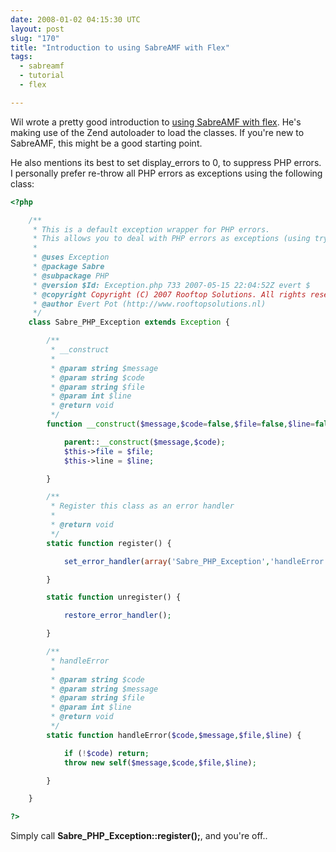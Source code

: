 ```yaml
---
date: 2008-01-02 04:15:30 UTC
layout: post
slug: "170"
title: "Introduction to using SabreAMF with Flex"
tags:
  - sabreamf
  - tutorial
  - flex

---
```

<p>Wil wrote a pretty good introduction to <a href="http://blogs.crammerz-inc.net/thunk/2007/12/31/getting_started_with_sabreamf">using SabreAMF with flex</a>. He's making use of the Zend autoloader to load the classes. If you're new to SabreAMF, this might be a good starting point.</p>

<p>He also mentions its best to set display_errors to 0, to suppress PHP errors. I personally prefer re-throw all PHP errors as exceptions using the following class:</p>

```php
<?php

    /**
     * This is a default exception wrapper for PHP errors.
     * This allows you to deal with PHP errors as exceptions (using try..catch blocks etc..)
     *
     * @uses Exception
     * @package Sabre
     * @subpackage PHP
     * @version $Id: Exception.php 733 2007-05-15 22:04:52Z evert $
     * @copyright Copyright (C) 2007 Rooftop Solutions. All rights reserved.
     * @author Evert Pot (http://www.rooftopsolutions.nl)
     */
    class Sabre_PHP_Exception extends Exception {

        /**
         * __construct
         *
         * @param string $message
         * @param string $code
         * @param string $file
         * @param int $line
         * @return void
         */
        function __construct($message,$code=false,$file=false,$line=false) {

            parent::__construct($message,$code);
            $this->file = $file;
            $this->line = $line;

        }

        /**
         * Register this class as an error handler
         *
         * @return void
         */
        static function register() {

            set_error_handler(array('Sabre_PHP_Exception','handleError'));

        }

        static function unregister() {

            restore_error_handler();

        }

        /**
         * handleError
         *
         * @param string $code
         * @param string $message
         * @param string $file
         * @param int $line
         * @return void
         */
        static function handleError($code,$message,$file,$line) {

            if (!$code) return;
            throw new self($message,$code,$file,$line);

        }

    }

?>
```

<p>Simply call <b>Sabre_PHP_Exception::register();</b>, and you're off..</p>
